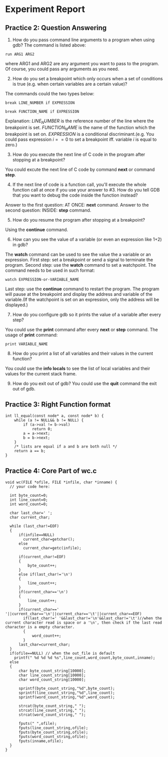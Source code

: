 # Experiment Report

## Practice 2: Question Answering

1. How do you pass command line arguments to a program when using gdb?
The command is listed above:
```
run ARG1 ARG2
```
where ARG1 and ARG2 are any argument you want to pass to the program. Of course, you could pass any arguments as you need. 

2. How do you set a breakpoint which only occurs when a set of conditions is true (e.g. when
certain variables are a certain value)?

The commands could the two types below:

```
break LINE_NUMBER if EXPRESSION
```

```
break FUNCTION_NAME if EXPRESSION
```

Explanation: 
$LINE_NUMBER$ is the reference number of the line where the breakpoint is set.
$FUNCTION_NAME$ is the name of the function which the breakpoint is set on.
$EXPRESSION$ is a conditional discriminant.(e.g. You could pass expression $i==0$ to set a breakpoint iff. variable $i$ is equal to zero.)

3. How do you execute the next line of C code in the program after stopping at a breakpoint?

You could excute the next line of C code by command **next** or command **step**.

4. If the next line of code is a function call, you'll execute the whole function call at once if you use your answer to #3. How do you tell GDB that you want to debug the code inside the
function instead?

Answer to the first question: AT ONCE: **next** command.
Answer to the second question: INSIDE: **step** command.

5. How do you resume the program after stopping at a breakpoint?

Using the **continue** command.

6. How can you see the value of a variable (or even an expression like 1+2) in gdb?

The **watch** command can be used to see the value the a variable or an expression.
First step: set a breakpoint or send a signal to terminate the program.
Second step: use the **watch** command to set a watchpoint. 
The command needs to be used in such format:

```
watch EXPRESSION-or-VARIABLE_NAME
```
Last step: use the **continue** command to restart the program. The program will pause at the breakpoint and display the address and variable of the variable.(If the watchpoint is set on an expression, only the address will be displayed.)

7. How do you configure gdb so it prints the value of a variable after every step?

You could use the **print** command after every **next** or **step** command.
The usage of **print** command:
```
print VARIABLE_NAME
```
8. How do you print a list of all variables and their values in the current function?

You could use the **info locals** to see the list of local variables and their values for the current stack frame.

9. How do you exit out of gdb?
You could use the **quit** command the exit out of gdb.

## Practice 3: Right Function format
```
int ll_equal(const node* a, const node* b) {
	while (a != NULL&& b != NULL) {
		if (a->val != b->val)
			return 0;
		a = a->next;
		b = b->next;
	}
	/* lists are equal if a and b are both null */
	return a == b;
}
```
## Practice 4: Core Part of wc.c

```
void wc(FILE *ofile, FILE *infile, char *inname) {
  // your code here:
  
  int byte_count=0;
  int line_count=0;
  int word_count=0;
  
  char last_char=' ';
  char current_char;

  while (last_char!=EOF)
  {
	  if(infile==NULL)
	  	current_char=getchar();
	  else
	  	current_char=getc(infile);

	  if(current_char!=EOF)
	  {
		  byte_count++;
	  }
	  else if(last_char!='\n')
	  {
		  line_count++;
	  }
	  if(current_char=='\n')
	  {
		  line_count++;
	  }
	  if(current_char==' '||current_char=='\n'||current_char=='\t'||current_char==EOF)
	  	if(last_char!=' '&&last_char!='\n'&&last_char!='\t')//when the current character read is space or a '\n', then check if the last read character is a empty character. 
		{
			word_count++;
		}
	  last_char=current_char;
  }
  if(ofile==NULL) // when the out_file is default
  	printf(" %d %d %d %s",line_count,word_count,byte_count,inname);
  else
  {
	  char byte_count_string[10000];
	  char line_count_string[10000];
	  char word_count_string[10000];

	  sprintf(byte_count_string,"%d",byte_count);
	  sprintf(line_count_string,"%d",line_count);
	  sprintf(word_count_string,"%d",word_count);

	  strcat(byte_count_string," ");
	  strcat(line_count_string," ");
	  strcat(word_count_string," ");
	
	  fputs(" ",ofile);
	  fputs(line_count_string,ofile);
	  fputs(byte_count_string,ofile);
	  fputs(word_count_string,ofile);
	  fputs(inname,ofile);
  }
}
```
